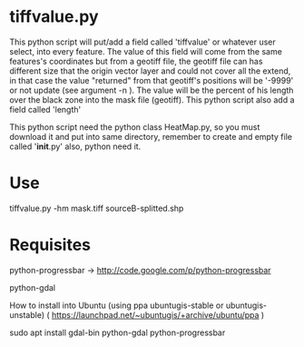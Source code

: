 # tiffvalue.py

This python script will put/add a field called 'tiffvalue' or whatever user select, into every feature. The value of this field will come from the same features's coordinates but from a geotiff file, the geotiff file can has different size that the origin vector layer and could not cover all the extend, in that case the value "returned" from that geotiff's positions will be '-9999' or not update (see argument -n ). The value will be the percent of his length over the black zone into the mask file (geotiff). This python script also add a field called 'length'

This python script need the python class HeatMap.py, so you must download it and put into same directory,  remember to create and empty file called '__init__.py' also, python need it.

# Use

tiffvalue.py -hm mask.tiff sourceB-splitted.shp

# Requisites

python-progressbar -> http://code.google.com/p/python-progressbar

python-gdal 

How to install into Ubuntu (using ppa ubuntugis-stable or ubuntugis-unstable)
( https://launchpad.net/~ubuntugis/+archive/ubuntu/ppa )

sudo apt install gdal-bin python-gdal python-progressbar
